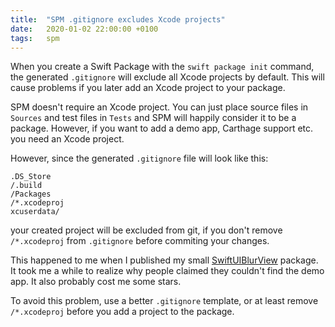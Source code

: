 ```yaml
---
title:  "SPM .gitignore excludes Xcode projects"
date:   2020-01-02 22:00:00 +0100
tags:   spm
---
```


When you create a Swift Package with the `swift package init` command, the generated `.gitignore` will exclude all Xcode projects by default. This will cause problems if you later add an Xcode project to your package.

SPM doesn't require an Xcode project. You can just place source files in `Sources` and test files in `Tests` and SPM will happily consider it to be a package. However, if you want to add a demo app, Carthage support etc. you need an Xcode project.

However, since the generated `.gitignore` file will look like this:

```
.DS_Store
/.build
/Packages
/*.xcodeproj
xcuserdata/
```

your created project will be excluded from git, if you don't remove `/*.xcodeproj` from `.gitignore` before commiting your changes.

This happened to me when I published my small [SwiftUIBlurView][SwiftUIBlurView] package. It took me a while to realize why people claimed they couldn't find the demo app. It also probably cost me some stars.

To avoid this problem, use a better `.gitignore` template, or at least remove `/*.xcodeproj` before you add a project to the package.


[SwiftUIBlurView]: https://github.com/danielsaidi/SwiftUIBlurView
